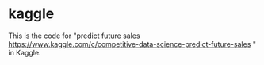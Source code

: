 # kaggle
This is the code for "predict future sales https://www.kaggle.com/c/competitive-data-science-predict-future-sales " in Kaggle.

